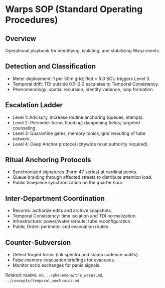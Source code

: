 # Warps SOP (Standard Operating Procedures)

## Overview
Operational playbook for identifying, isolating, and stabilizing Warp events.

## Detection and Classification
- Meter deployment: 1 per 50m grid; Red > 5.0 SCU triggers Level 3.
- Temporal drift: TDI outside 0.5–2.0 escalates to Temporal Consistency.
- Phenomenology: spatial recursion, identity variance, loop formation.

## Escalation Ladder
- Level 1: Advisory, increase routine anchoring (queues, stamps).
- Level 2: Perimeter forms flooding; dampening fields; targeted counseling.
- Level 3: Quarantine gates, memory tonics, grid rerouting of tube network.
- Level 4: Deep Anchor protocol (citywide reset authority required).

## Ritual Anchoring Protocols
- Synchronized signatures (Form 47 series) at cardinal points.
- Queue braiding through affected streets to distribute attention load.
- Public timepiece synchronization on the quarter hour.

## Inter‑Department Coordination
- Records: authorize edits and archive snapshots.
- Temporal Consistency: time isolation and TDI normalization.
- Infrastructure: power/water reroute; tube reconfiguration.
- Public Order: perimeter and evacuation routes.

## Counter‑Subversion
- Detect forged forms (ink spectra and stamp cadence audits).
- False‑memory evacuation briefings for evacuees.
- Monitor scrip exchanges for panic signals.

Related: `README.md`, `../phenomena/the_warps.md`, `../concepts/temporal_mechanics.md`.

